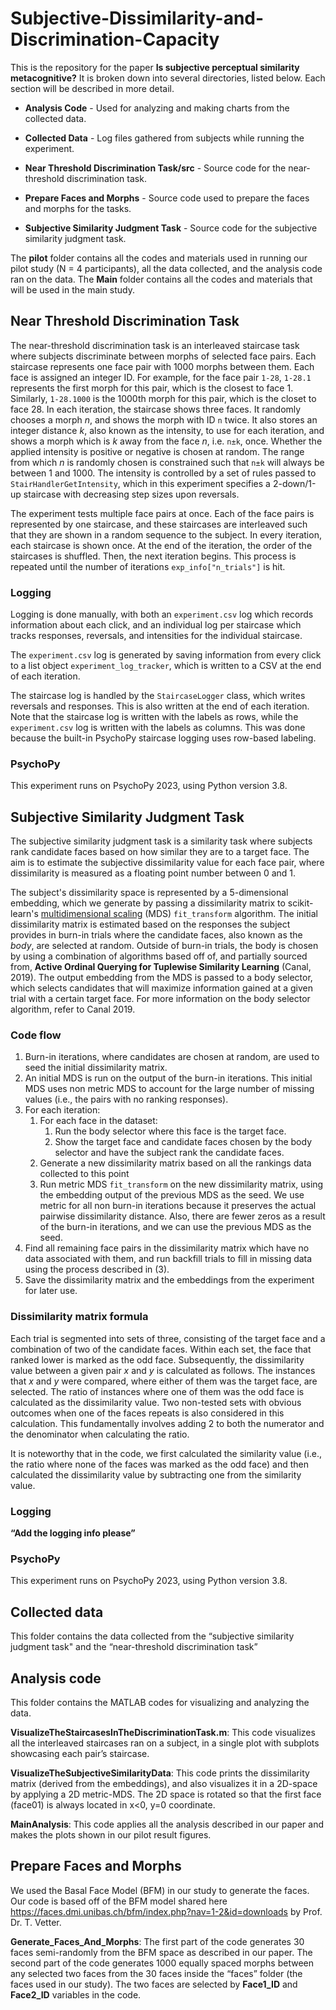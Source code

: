# Subjective-Dissimilarity-and-Discrimination-Capacity 
 
This is the repository for the paper **Is subjective perceptual similarity metacognitive?** It is broken down into several directories, listed below. Each section will be described in more detail.


  
- **Analysis Code** - Used for analyzing and making charts from the collected data.

- **Collected Data** - Log files gathered from subjects while running the experiment. 

- **Near Threshold Discrimination Task/src** - Source code for the near-threshold discrimination task. 

- **Prepare Faces and Morphs** - Source code used to prepare the faces and morphs for the tasks. 

- **Subjective Similarity Judgment Task** - Source code for the subjective similarity judgment task.


  
The **pilot** folder contains all the codes and materials used in running our pilot study (N = 4 participants), all the data collected, and the analysis code ran on the data. 
The **Main** folder contains all the codes and materials that will be used in the main study. 
## Near Threshold Discrimination Task
The near-threshold discrimination task is an interleaved staircase task where subjects discriminate between morphs of selected face pairs. Each staircase represents one face pair with 1000 morphs between them. Each face is assigned an integer ID. For example, for the face pair `1-28`, `1-28.1` represents the first morph for this pair, which is the closest to face 1. Similarly, `1-28.1000` is the 1000th morph for this pair, which is the closet to face 28. In each iteration, the staircase shows three faces. It randomly chooses a morph *n*, and shows the morph with ID `n` twice. It also stores an integer distance *k*, also known as the intensity, to use for each iteration, and shows a morph which is *k* away from the face *n*, i.e. `n±k`, once. Whether the applied intensity is positive or negative is chosen at random. The range from which *n* is randomly chosen is constrained such that `n±k` will always be between 1 and 1000. The intensity is controlled by a set of rules passed to `StairHandlerGetIntensity`, which in this experiment specifies a 2-down/1-up staircase with decreasing step sizes upon reversals. 

The experiment tests multiple face pairs at once. Each of the face pairs is represented by one staircase, and these staircases are interleaved such that they are shown in a random sequence to the subject. In every iteration, each staircase is shown once. At the end of the iteration, the order of the staircases is shuffled. Then, the next iteration begins. This process is repeated until the number of iterations `exp_info["n_trials"]` is hit.

### Logging
Logging is done manually, with both an `experiment.csv` log which records information about each click, and an individual log per staircase which tracks responses, reversals, and intensities for the individual staircase.

The `experiment.csv` log is generated by saving information from every click to a list object `experiment_log_tracker`, which is written to a CSV at the end of each iteration. 

The staircase log is handled by the `StaircaseLogger` class, which writes reversals and responses. This is also written at the end of each iteration. Note that the staircase log is written with the labels as rows, while the `experiment.csv` log is written with the labels as columns. This was done because the built-in PsychoPy staircase logging uses row-based labeling.

### PsychoPy
This experiment runs on PsychoPy 2023, using Python version 3.8. 

## Subjective Similarity Judgment Task
The subjective similarity judgment task is a similarity task where subjects rank candidate faces based on how similar they are to a target face. The aim is to estimate the subjective dissimilarity value for each face pair, where dissimilarity is measured as a floating point number between 0 and 1. 

The subject's dissimilarity space is represented by a 5-dimensional embedding, which we generate by passing a dissimilarity matrix to scikit-learn's [multidimensional scaling](https://scikit-learn.org/stable/modules/manifold.html#multidimensional-scaling) (MDS) `fit_transform` algorithm. The initial dissimilarity matrix is estimated based on the responses the subject provides in burn-in trials where the candidate faces, also known as the *body*, are selected at random. Outside of burn-in trials, the body is chosen by using a combination of algorithms based off of, and partially sourced from, **‌Active Ordinal Querying for Tuplewise Similarity Learning** (Canal, 2019). The output embedding from the MDS is passed to a body selector, which selects candidates that will maximize information gained at a given trial with a certain target face. For more information on the body selector algorithm, refer to Canal 2019. 

### Code flow
1. Burn-in iterations, where candidates are chosen at random, are used to seed the initial dissimilarity matrix.
2. An initial MDS is run on the output of the burn-in iterations. This initial MDS uses non metric MDS to account for the large number of missing values (i.e., the pairs with no ranking responses).
3. For each iteration:
	1. For each face in the dataset:
		1. Run the body selector where this face is the target face.
		2. Show the target face and candidate faces chosen by the body selector and have the subject rank the candidate faces.
	2. Generate a new dissimilarity matrix based on all the rankings data collected to this point
	3. Run metric MDS `fit_transform` on the new dissimilarity matrix, using the embedding output of the previous MDS as the seed. We use metric for all non burn-in iterations because it preserves the actual pairwise dissimilarity distance. Also, there are fewer zeros as a result of the burn-in iterations, and we can use the previous MDS as the seed.
4. Find all remaining face pairs in the dissimilarity matrix which have no data associated with them, and run backfill trials to fill in missing data using the process described in (3).
5. Save the dissimilarity matrix and the embeddings from the experiment for later use.

### Dissimilarity matrix formula
Each trial is segmented into sets of three, consisting of the target face and a combination of two of the candidate faces. Within each set, the face that ranked lower is marked as the odd face. Subsequently, the dissimilarity value between a given pair *x* and *y* is calculated as follows. The instances that *x* and *y* were compared, where either of them was the target face, are selected. The ratio of instances where one of them was the odd face is calculated as the dissimilarity value. Two non-tested sets with obvious outcomes when one of the faces repeats is also considered in this calculation. This fundamentally involves adding 2 to both the numerator and the denominator when calculating the ratio. 

It is noteworthy that in the code, we first calculated the similarity value (i.e., the ratio where none of the faces was marked as the odd face) and then calculated the dissimilarity value by subtracting one from the similarity value. 

### Logging
**“Add the logging info please”**
### PsychoPy
This experiment runs on PsychoPy 2023, using Python version 3.8. 

## Collected data
This folder contains the data collected from the “subjective similarity judgment task" and the “near-threshold discrimination task”

## Analysis code 
This folder contains the MATLAB codes for visualizing and analyzing the data.

**VisualizeTheStaircasesInTheDiscriminationTask.m**: This code visualizes all the interleaved staircases ran on a subject, in a single plot with subplots showcasing each pair’s staircase. 

**VisualizeTheSubjectiveSimilarityData**: This code prints the dissimilarity matrix (derived from the embeddings), and also visualizes it in a 2D-space by applying a 2D metric-MDS. The 2D space is rotated so that the first face (face01) is always located in x<0, y=0 coordinate.  

**MainAnalysis**: This code applies all the analysis described in our paper and makes the plots shown in our pilot result figures.

## Prepare Faces and Morphs 
We used the Basal Face Model (BFM) in our study to generate the faces. Our code is based off of the BFM model shared here https://faces.dmi.unibas.ch/bfm/index.php?nav=1-2&id=downloads by Prof. Dr. T. Vetter. 

**Generate_Faces_And_Morphs**: The first part of the code generates 30 faces semi-randomly from the BFM space as described in our paper. The second part of the code generates 1000 equally spaced morphs between any selected two faces from the 30 faces inside the “faces” folder (the faces used in our study). The two faces are selected by **Face1_ID** and **Face2_ID** variables in the code.

  
   

